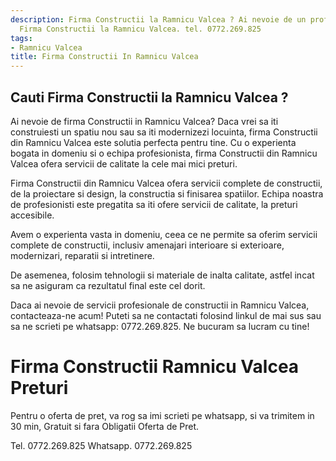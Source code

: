 ```yaml
---
description: Firma Constructii la Ramnicu Valcea ? Ai nevoie de un profesionist in
  Firma Constructii la Ramnicu Valcea. tel. 0772.269.825
tags:
- Ramnicu Valcea
title: Firma Constructii In Ramnicu Valcea
---
```



## Cauti Firma Constructii la Ramnicu Valcea ?

Ai nevoie de firma Constructii in Ramnicu Valcea? Daca vrei sa iti construiesti un spatiu nou sau sa iti modernizezi locuinta, firma Constructii din Ramnicu Valcea este solutia perfecta pentru tine. Cu o experienta bogata in domeniu si o echipa profesionista, firma Constructii din Ramnicu Valcea ofera servicii de calitate la cele mai mici preturi. 

Firma Constructii din Ramnicu Valcea ofera servicii complete de constructii, de la proiectare si design, la constructia si finisarea spatiilor. Echipa noastra de profesionisti este pregatita sa iti ofere servicii de calitate, la preturi accesibile. 

Avem o experienta vasta in domeniu, ceea ce ne permite sa oferim servicii complete de constructii, inclusiv amenajari interioare si exterioare, modernizari, reparatii si intretinere. 

De asemenea, folosim tehnologii si materiale de inalta calitate, astfel incat sa ne asiguram ca rezultatul final este cel dorit. 

Daca ai nevoie de servicii profesionale de constructii in Ramnicu Valcea, contacteaza-ne acum! Puteti sa ne contactati folosind linkul de mai sus sau sa ne scrieti pe whatsapp: 0772.269.825. Ne bucuram sa lucram cu tine!

# Firma Constructii Ramnicu Valcea Preturi
Pentru o oferta de pret, va rog sa imi scrieti pe whatsapp, si va trimitem in 30 min, Gratuit si fara Obligatii Oferta de Pret.

Tel. 0772.269.825
Whatsapp. 0772.269.825